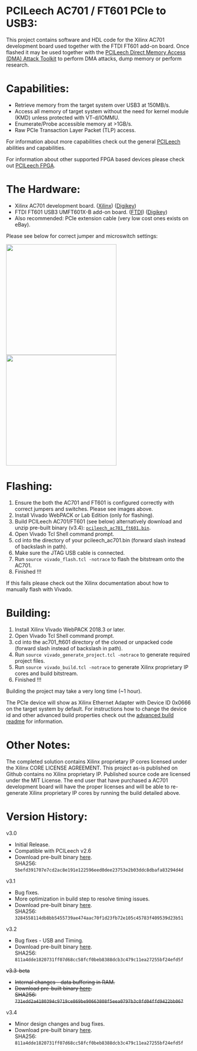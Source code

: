 PCILeech AC701 / FT601 PCIe to USB3:
=================
This project contains software and HDL code for the Xilinx AC701 development board used together with the FTDI FT601 add-on board.
Once flashed it may be used together with the [PCILeech Direct Memory Access (DMA) Attack Toolkit](https://github.com/ufrisk/pcileech/) to perform DMA attacks, dump memory or perform research.

Capabilities:
=================
* Retrieve memory from the target system over USB3 at 150MB/s.
* Access all memory of target system without the need for kernel module (KMD) unless protected with VT-d/IOMMU.
* Enumerate/Probe accessible memory at >1GB/s.
* Raw PCIe Transaction Layer Packet (TLP) access.

For information about more capabilities check out the general [PCILeech](https://github.com/ufrisk/pcileech/) abilities and capabilities.

For information about other supported FPGA based devices please check out [PCILeech FPGA](https://github.com/ufrisk/pcileech-fpga/).

The Hardware:
=================
* Xilinx AC701 development board. ([Xilinx](https://www.xilinx.com/products/boards-and-kits/ek-a7-ac701-g.html)) ([Digikey](https://www.digikey.com/product-detail/en/xilinx-inc/EK-A7-AC701-G/122-1838-ND/3903850))
* FTDI FT601 USB3 UMFT601X-B add-on board. ([FTDI](http://www.ftdichip.com/Products/Modules/SuperSpeedModules.htm)) ([Digikey](https://www.digikey.com/product-detail/en/ftdi-future-technology-devices-international-ltd/UMFT601X-B/768-1303-ND/6556764))
* Also recommended: PCIe extension cable (very low cost ones exists on eBay).

Please see below for correct jumper and microswitch settings:

<img src="https://gist.githubusercontent.com/ufrisk/c5ba7b360335a13bbac2515e5e7bb9d7/raw/d01be0e485fde5ba09d84be35ca2970038e18577/_gh_fpga_ft601.jpg" height="300"/><img src="https://gist.githubusercontent.com/ufrisk/c5ba7b360335a13bbac2515e5e7bb9d7/raw/adc36641ce9f74f1bb210334b8f6996dc65253fb/gh_ac701_desc.jpg" height="300"/>

Flashing:
=================
1) Ensure the both the AC701 and FT601 is configured correctly with correct jumpers and switches. Please see images above.
2) Install Vivado WebPACK or Lab Edition (only for flashing).
3) Build PCILeech AC701/FT601 (see below) alternatively download and unzip pre-built binary (v3.4): [`pcileech_ac701_ft601.bin`](https://mega.nz/#!QWx2kQob!QiaXxbV4fiaIITCuzCbT66fWDl5cdZUxWRa849lVxy8).
4) Open Vivado Tcl Shell command prompt.
5) cd into the directory of your pcileech_ac701.bin (forward slash instead of backslash in path).
6) Make sure the JTAG USB cable is connected.
7) Run `source vivado_flash.tcl -notrace` to flash the bitstream onto the AC701.
8) Finished !!!

If this fails please check out the Xilinx documentation about how to manually flash with Vivado.

Building:
=================
1) Install Xilinx Vivado WebPACK 2018.3 or later.
2) Open Vivado Tcl Shell command prompt.
3) cd into the ac701_ft601 directory of the cloned or unpacked code (forward slash instead of backslash in path).
4) Run `source vivado_generate_project.tcl -notrace` to generate required project files.
5) Run `source vivado_build.tcl -notrace` to generate Xilinx proprietary IP cores and build bitstream.
6) Finished !!!

Building the project may take a very long time (~1 hour).

The PCIe device will show as Xilinx Ethernet Adapter with Device ID 0x0666 on the target system by default. For instructions how to change the device id and other advanced build properties check out the [advanced build readme](build.md) for information.

Other Notes:
=================
The completed solution contains Xilinx proprietary IP cores licensed under the Xilinx CORE LICENSE AGREEMENT. This project as-is published on Github contains no Xilinx proprietary IP. Published source code are licensed under the MIT License. The end user that have purchased a AC701 development board will have the proper licenses and will be able to re-generate Xilinx proprietary IP cores by running the build detailed above.

Version History:
=================
v3.0
* Initial Release.
* Compatible with PCILeech v2.6
* Download pre-built binary [here](https://mega.nz/#!VCgGSJQR!z3UuWJtKcUCLcUuRMSZ1ViRf3fWU3LBL-bB-a08G7Bc). <br>SHA256: `5befd391707e7cd2ac8e191e122596eed0dee23753e2b03ddc8dbafa83294d4d`

v3.1
* Bug fixes.
* More optimization in build step to resolve timing issues.
* Download pre-built binary [here](https://mega.nz/#!kbA3BTRJ!8nXUVN7sJDTOHgtuCGlkmdKR5q_Wgzpsd-y-F6eQ5Jk). <br>SHA256: `3284558114db8bb5455739ae474aac70f1d23fb72e105c45783f409539d23b51`

v3.2
* Bug fixes - USB and Timing.
* Download pre-built binary [here](https://mega.nz/#!NGZwkALQ!OmlTZ9TFiR0DDvl3Ybmy3U8TTEActURTxAev87hCcdA). <br>SHA256: `811a4dde1820731ff07d68cc58fcf0beb8388dcb3c479c11ea27255bf24efd5f`

~~v3.3-beta~~
* ~~Internal changes - data buffering in RAM.~~
* ~~Download pre-built binary [here](https://mega.nz/#!xPgkhAhL!RyDr6Xl4pexrTuRAa-yVdsYnEUWM3YaX20IL45RvUlk). <br>SHA256: `731edd2a4180394c9719ce869be90663808f5eea0797b3c0fd04ffd9422bb067`~~

v3.4
* Minor design changes and bug fixes.
* Download pre-built binary [here](https://mega.nz/#!QWx2kQob!QiaXxbV4fiaIITCuzCbT66fWDl5cdZUxWRa849lVxy8). <br>SHA256: `811a4dde1820731ff07d68cc58fcf0beb8388dcb3c479c11ea27255bf24efd5f`
